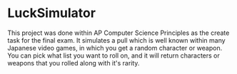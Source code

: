 # LuckSimulator

This project was done within AP Computer Science Principles as the create task for the final exam. It simulates a pull which is well known within many Japanese video games, in which you get a random character or weapon. You can pick what list you want to roll on, and it will return characters or weapons that you rolled along with it's rarity.
